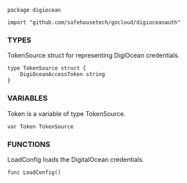 ```
package digiocean

import "github.com/safehousetech/gocloud/digioceanauth"
```

### TYPES

TokenSource struct for representing DigiOcean credentials.
```
type TokenSource struct {
    DigiOceanAccessToken string
}
```

### VARIABLES

Token is a variable of type TokenSource.
```
var Token TokenSource
```

### FUNCTIONS

LoadConfig loads the DigitalOcean credentials.
```
func LoadConfig()
```
